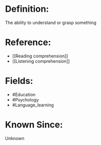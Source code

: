 

# Definition:
The ability to understand or grasp something

# Reference:
- [[Reading comprehension]]
- [[Listening comprehension]]

# Fields: 
- #Education
- #Psychology
- #Language_learning

# Known Since:
Unknown

